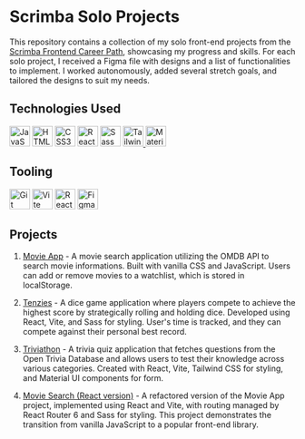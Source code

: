 # Scrimba Solo Projects

This repository contains a collection of my solo front-end projects from the [Scrimba Frontend Career Path](https://scrimba.com/learn/frontend), showcasing my progress and skills. For each solo project, I received a Figma file with designs and a list of functionalities to implement. I worked autonomously, added several stretch goals, and tailored the designs to suit my needs.

## Technologies Used

<p align="left">
<a href="https://developer.mozilla.org/en-US/docs/Web/JavaScript" target="_blank" rel="noreferrer"><img src="https://raw.githubusercontent.com/danielcranney/readme-generator/main/public/icons/skills/javascript-colored.svg" width="36" height="36" alt="JavaScript" /></a>
<a href="https://developer.mozilla.org/en-US/docs/Glossary/HTML5" target="_blank" rel="noreferrer"><img src="https://raw.githubusercontent.com/danielcranney/readme-generator/main/public/icons/skills/html5-colored.svg" width="36" height="36" alt="HTML5" /></a>
<a href="https://www.w3.org/TR/CSS/#css" target="_blank" rel="noreferrer"><img src="https://raw.githubusercontent.com/danielcranney/readme-generator/main/public/icons/skills/css3-colored.svg" width="36" height="36" alt="CSS3" /></a>
<a href="https://reactjs.org/" target="_blank" rel="noreferrer"><img src="https://raw.githubusercontent.com/danielcranney/readme-generator/main/public/icons/skills/react-colored.svg" width="36" height="36" alt="React" /></a>
<a href="https://sass-lang.com/" target="_blank" rel="noreferrer"><img src="https://raw.githubusercontent.com/danielcranney/readme-generator/main/public/icons/skills/sass-colored.svg" width="36" height="36" alt="Sass" /></a>
<a href="https://tailwindcss.com/" target="_blank" rel="noreferrer">
  <img src="https://raw.githubusercontent.com/danielcranney/readme-generator/main/public/icons/skills/tailwindcss-colored.svg" width="36" height="36" alt="Tailwind CSS" />
</a>
<a href="https://mui.com/" target="_blank" rel="noreferrer"><img src="https://v4.material-ui.com/static/logo.png" width="36" height="36" alt="Material UI" /></a>
</p>

## Tooling

<p align="left">
<a href="https://git-scm.com/" target="_blank" rel="noreferrer"><img src="https://raw.githubusercontent.com/danielcranney/readme-generator/main/public/icons/skills/git-colored.svg" width="36" height="36" alt="Git" /></a>
<a href="https://vitejs.dev/" target="_blank" rel="noreferrer"><img src="https://raw.githubusercontent.com/danielcranney/readme-generator/main/public/icons/skills/vite-colored.svg" width="36" height="36" alt="Vite" /></a>
<a href="https://reactrouter.com/" target="_blank" rel="noreferrer">
  <img src="https://reactrouter.com/_brand/react-router-mark-color.svg" width="36" height="36" alt="React Router v6" /></a>
<a href="https://www.figma.com/" target="_blank" rel="noreferrer"><img src="https://raw.githubusercontent.com/danielcranney/readme-generator/main/public/icons/skills/figma-colored.svg" width="36" height="36" alt="Figma" /></a>
</p>

## Projects

1. [Movie App](./01_movieapp) - A movie search application utilizing the OMDB API to search movie informations. Built with vanilla CSS and JavaScript. Users can add or remove movies to a watchlist, which is stored in localStorage.

2. [Tenzies](./02_tenzies) - A dice game application where players compete to achieve the highest score by strategically rolling and holding dice. Developed using React, Vite, and Sass for styling. User's time is tracked, and they can compete against their personal best record.


3. [Triviathon](./03_triviathon) - A trivia quiz application that fetches questions from the Open Trivia Database and allows users to test their knowledge across various categories. Created with React, Vite, Tailwind CSS for styling, and Material UI components for form.


4. [Movie Search (React version)](./04_movieapp-search) - A refactored version of the Movie App project, implemented using React and Vite, with routing managed by React Router 6 and Sass for styling. This project demonstrates the transition from vanilla JavaScript to a popular front-end library.